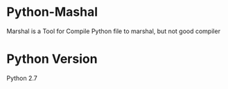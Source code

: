 # Python-Mashal
Marshal is a Tool for Compile Python file to marshal, but not good compiler

# Python Version
Python 2.7
